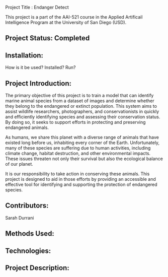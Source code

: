 Project Title : Endanger Detect

This project is a part of the AAI-521 course in the Applied Artificail Intelligence Program at the University of San Diego (USD).

Project Status: Completed 
-----

Installation:
-----
How is it be used?
Installed?
Run?


Project Introduction:
------
The primary objective of this project is to train a model that can identify marine animal species from a dataset of images and determine whether they belong to the endangered or extinct population. This system aims to assist wildlife researchers, photographers, and conservationists in quickly and efficiently identifying species and assessing their conservation status. By doing so, it seeks to support efforts in protecting and preserving endangered animals.

As humans, we share this planet with a diverse range of animals that have existed long before us, inhabiting every corner of the Earth. Unfortunately, many of these species are suffering due to human activities, including climate change, habitat destruction, and other environmental impacts. These issues threaten not only their survival but also the ecological balance of our planet.

It is our responsibility to take action in conserving these animals. This project is designed to aid in those efforts by providing an accessible and effective tool for identifying and supporting the protection of endangered species.

Contributors:
-----
Sarah Durrani 

Methods Used:
-----

Technologies:
----

Project Description: 
--------
